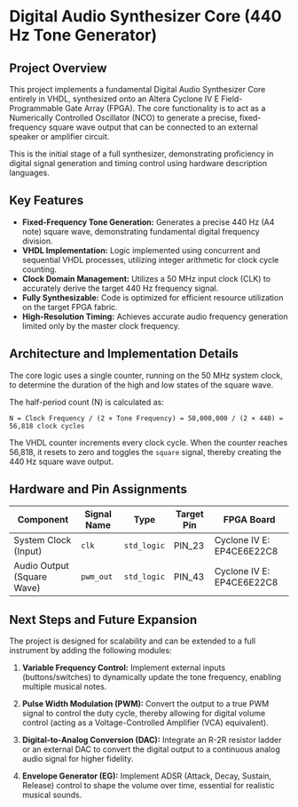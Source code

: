 # Digital Audio Synthesizer Core (440 Hz Tone Generator)

## Project Overview

This project implements a fundamental Digital Audio Synthesizer Core entirely in VHDL, synthesized onto an Altera Cyclone IV E Field-Programmable Gate Array (FPGA). The core functionality is to act as a Numerically Controlled Oscillator (NCO) to generate a precise, fixed-frequency square wave output that can be connected to an external speaker or amplifier circuit.

This is the initial stage of a full synthesizer, demonstrating proficiency in digital signal generation and timing control using hardware description languages.

## Key Features

* **Fixed-Frequency Tone Generation:** Generates a precise 440 Hz (A4 note) square wave, demonstrating fundamental digital frequency division.
* **VHDL Implementation:** Logic implemented using concurrent and sequential VHDL processes, utilizing integer arithmetic for clock cycle counting.
* **Clock Domain Management:** Utilizes a 50 MHz input clock (CLK) to accurately derive the target 440 Hz frequency signal.
* **Fully Synthesizable:** Code is optimized for efficient resource utilization on the target FPGA fabric.
* **High-Resolution Timing:** Achieves accurate audio frequency generation limited only by the master clock frequency.

## Architecture and Implementation Details

The core logic uses a single counter, running on the 50 MHz system clock, to determine the duration of the high and low states of the square wave.

The half-period count (N) is calculated as:

```
N = Clock Frequency / (2 × Tone Frequency) = 50,000,000 / (2 × 440) = 56,818 clock cycles
```

The VHDL counter increments every clock cycle. When the counter reaches 56,818, it resets to zero and toggles the `square` signal, thereby creating the 440 Hz square wave output.

## Hardware and Pin Assignments

| Component | Signal Name | Type | Target Pin | FPGA Board |
|-----------|-------------|------|------------|------------|
| System Clock (Input) | `clk` | `std_logic` | PIN_23 | Cyclone IV E: EP4CE6E22C8 |
| Audio Output (Square Wave) | `pwm_out` | `std_logic` | PIN_43 | Cyclone IV E: EP4CE6E22C8 |

## Next Steps and Future Expansion

The project is designed for scalability and can be extended to a full instrument by adding the following modules:

1. **Variable Frequency Control:** Implement external inputs (buttons/switches) to dynamically update the tone frequency, enabling multiple musical notes.

2. **Pulse Width Modulation (PWM):** Convert the output to a true PWM signal to control the duty cycle, thereby allowing for digital volume control (acting as a Voltage-Controlled Amplifier (VCA) equivalent).

3. **Digital-to-Analog Conversion (DAC):** Integrate an R-2R resistor ladder or an external DAC to convert the digital output to a continuous analog audio signal for higher fidelity.

4. **Envelope Generator (EG):** Implement ADSR (Attack, Decay, Sustain, Release) control to shape the volume over time, essential for realistic musical sounds.